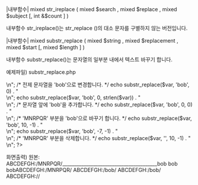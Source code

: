 
|내부함수|
mixed str_ireplace ( mixed $search , mixed $replace , mixed $subject [, int &$count ] )

내부함수 str_ireplace()는 str_replace ()의 대소 문자를 구별하지 않는 버전입니다.

|내부함수|
mixed substr_replace ( mixed $string , mixed $replacement , mixed $start [, mixed $length ] )

내부함수 substr_replace()는 문자열의 일부분 내에서 텍스트 바꾸기 합니다.

예제파일) substr_replace.php
<?php
	$var = 'ABCDEFGH:/MNRPQR/';
	echo "원본: $var<hr/>\n";

	/* 전제 문자열을 'bob'으로 변경합니다. */
	echo substr_replace($var, 'bob', 0) . "<br />\n";
	echo substr_replace($var, 'bob', 0, strlen($var)) . "<br />\n";

	/* 문자열 앞에 'bob'을 추가합니다. */
	echo substr_replace($var, 'bob', 0, 0) . "<br />\n";

	/* 'MNRPQR' 부분을 'bob'으로 바꾸기 합니다. */
	echo substr_replace($var, 'bob', 10, -1) . "<br />\n";
	echo substr_replace($var, 'bob', -7, -1) . "<br />\n";

	/* 'MNRPQR' 부분을 삭제합니다. */
	echo substr_replace($var, '', 10, -1) . "<br />\n";
?> 

화면출력)
원본: ABCDEFGH:/MNRPQR/________________________________________bob
bob
bobABCDEFGH:/MNRPQR/
ABCDEFGH:/bob/
ABCDEFGH:/bob/
ABCDEFGH://